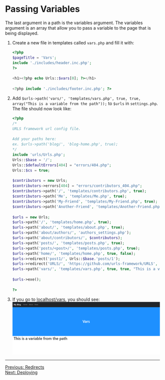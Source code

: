 # Passing Variables
The last argument in a path is the variables argument. The variables argument is an array that allow you to pass a variable to the page that is being displayed.
1. Create a new file in templates called `vars.php` and fill it with:
   ```PHP
   <?php
   $pageTitle = 'Vars';
   include './includes/header.inc.php';
   ?>
   
   <h1><?php echo Urls::$vars[0]; ?></h1>
   
   <?php include './includes/footer.inc.php'; ?>
   ```
2. Add `$urls->path('vars/', 'templates/vars.php', true, true, array("This is a variable from the path"));` to `$urls` in `settings.php`. The file should now look like:
   ```PHP
   <?php
   /*
   URLS framework url config file.
   
   Add your paths here:
   ex. $urls->path('blog/', 'blog-home.php', true);
   */
   include 'urls/Urls.php';
   Urls::$base = '/';
   Urls::$defaultErrors[404] = "errors/404.php";
   Urls::$cs = true;
   
   $contributors = new Urls;
   $contributors->errors[404] = "errors/contributors_404.php";
   $contributors->path('/', 'templates/contributors.php', true);
   $contributors->path('Me', 'templates/Me.php', true);
   $contributors->path('My-Friend', 'templates/My-Friend.php', true);
   $contributors->path('Another-Friend', 'templates/Another-Friend.php', true);
   
   $urls = new Urls;
   $urls->path('/', 'templates/home.php', true);
   $urls->path('about/', 'templates/about.php', true);
   $urls->path('about/authors/', 'authors_settings.php');
   $urls->path('about/contributors/', $contributors);
   $urls->path('posts/', 'templates/posts.php', true);
   $urls->path('posts/<post>/', 'templates/posts.php', true);
   $urls->path('home/', 'templates/home.php', true, false);
   $urls->redirect('post1/', Urls::$base.'posts/1');
   $urls->redirect('URLS/', 'https://github.com/urls-framework/URLS', false, 302);
   $urls->path('vars/', 'templates/vars.php', true, true, "This is a variable from the path");
   
   $urls->exe();
   
   ?>
   ```
3. If you go to [localhost/vars](http://localhost/vars), you should see:
   <picture>
       <img alt="Output" src="assets/vars.png">
   </picture>
___
[Previous: Redirects](redirects.md)  
[Next: Deploying](deploy.md)
